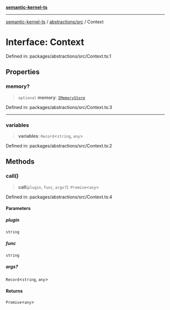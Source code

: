 [**semantic-kernel-ts**](../../../README.md)

***

[semantic-kernel-ts](../../../modules.md) / [abstractions/src](../README.md) / Context

# Interface: Context

Defined in: packages/abstractions/src/Context.ts:1

## Properties

### memory?

> `optional` **memory**: [`IMemoryStore`](IMemoryStore.md)

Defined in: packages/abstractions/src/Context.ts:3

***

### variables

> **variables**: `Record`\<`string`, `any`\>

Defined in: packages/abstractions/src/Context.ts:2

## Methods

### call()

> **call**(`plugin`, `func`, `args?`): `Promise`\<`any`\>

Defined in: packages/abstractions/src/Context.ts:4

#### Parameters

##### plugin

`string`

##### func

`string`

##### args?

`Record`\<`string`, `any`\>

#### Returns

`Promise`\<`any`\>
